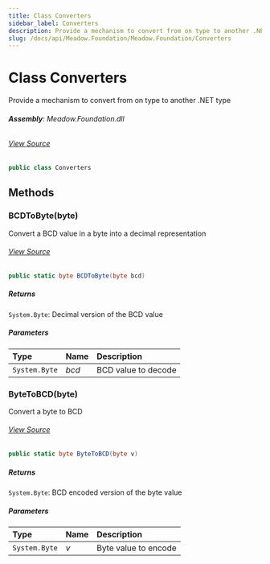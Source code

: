 ```yaml
---
title: Class Converters
sidebar_label: Converters
description: Provide a mechanism to convert from on type to another .NET type
slug: /docs/api/Meadow.Foundation/Meadow.Foundation/Converters
---
```

# Class Converters
Provide a mechanism to convert from on type to another .NET type

###### **Assembly**: Meadow.Foundation.dll
###### [View Source](https://github.com/WildernessLabs/Meadow.Foundation.git/blob/develop/Source/Meadow.Foundation.Core/Helpers/Converters.cs#L8)
```csharp title="Declaration"
public class Converters
```
## Methods
### BCDToByte(byte)
Convert a BCD value in a byte into a decimal representation
###### [View Source](https://github.com/WildernessLabs/Meadow.Foundation.git/blob/develop/Source/Meadow.Foundation.Core/Helpers/Converters.cs#L15)
```csharp title="Declaration"
public static byte BCDToByte(byte bcd)
```

##### Returns

`System.Byte`: Decimal version of the BCD value
##### Parameters

| Type | Name | Description |
|:--- |:--- |:--- |
| `System.Byte` | *bcd* | BCD value to decode |

### ByteToBCD(byte)
Convert a byte to BCD
###### [View Source](https://github.com/WildernessLabs/Meadow.Foundation.git/blob/develop/Source/Meadow.Foundation.Core/Helpers/Converters.cs#L27)
```csharp title="Declaration"
public static byte ByteToBCD(byte v)
```

##### Returns

`System.Byte`: BCD encoded version of the byte value
##### Parameters

| Type | Name | Description |
|:--- |:--- |:--- |
| `System.Byte` | *v* | Byte value to encode |

